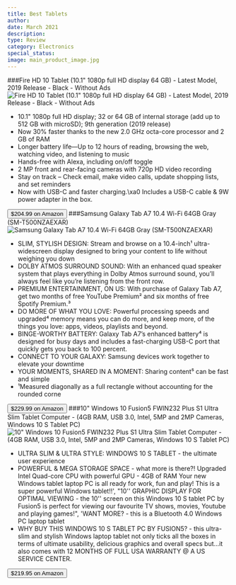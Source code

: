 ```yaml
---
title: Best Tablets
author: 
date: March 2021
description: 
type: Review
category: Electronics
special_status: 
image: main_product_image.jpg
---
```

###Fire HD 10 Tablet (10.1" 1080p full HD display 64 GB) - Latest Model, 2019 Release - Black - Without Ads
![Fire HD 10 Tablet (10.1" 1080p full HD display 64 GB) - Latest Model, 2019 Release - Black - Without Ads](https://images-na.ssl-images-amazon.com/images/I/71Ky9161FTL._AC_SY300_SX300_.jpg)
- 10.1" 1080p full HD display; 32 or 64 GB of internal storage (add up to 512 GB with microSD); 9th generation (2019 release)
- Now 30% faster thanks to the new 2.0 GHz octa-core processor and 2 GB of RAM
- Longer battery life—Up to 12 hours of reading, browsing the web, watching video, and listening to music
- Hands-free with Alexa, including on/off toggle
- 2 MP front and rear-facing cameras with 720p HD video recording
- Stay on track – Check email, make video calls, update shopping lists, and set reminders
- Now with USB-C and faster charging.\xa0 Includes a USB-C cable & 9W power adapter in the box.

[<button class="button">$204.99 on Amazon</button>](https://www.amazon.com/gp/slredirect/picassoRedirect.html/ref=pa_sp_atf_aps_sr_pg1_1?ie=UTF8&adId=A01229561Q4EU8SR6IB7Z&url=%2FFire-HD-10%2Fdp%2FB07P5VPJTT%2Fref%3Dsr_1_1_sspa%3Fdchild%3D1%26keywords%3Dtablets%26qid%3D1614631301%26sr%3D8-1-spons%26psc%3D1&qualifier=1614631301&id=7477035752585419&widgetName=sp_atf)
###Samsung Galaxy Tab A7 10.4 Wi-Fi 64GB Gray (SM-T500NZAEXAR)
![Samsung Galaxy Tab A7 10.4 Wi-Fi 64GB Gray (SM-T500NZAEXAR)](https://images-na.ssl-images-amazon.com/images/I/71z9fCHuv3L.__AC_SX300_SY300_QL70_ML2_.jpg)
- SLIM, STYLISH DESIGN: Stream and browse on a 10.4-inch¹ ultra-widescreen display designed to bring your content to life without weighing you down
- DOLBY ATMOS SURROUND SOUND: With an enhanced quad speaker system that plays everything in Dolby Atmos surround sound, you’ll always feel like you’re listening from the front row.
- PREMIUM ENTERTAINMENT, ON US: With purchase of Galaxy Tab A7, get two months of free YouTube Premium² and six months of free Spotify Premium.³
- DO MORE OF WHAT YOU LOVE: Powerful processing speeds and upgraded⁴ memory means you can do more, and keep more, of the things you love: apps, videos, playlists and beyond.
- BINGE-WORTHY BATTERY: Galaxy Tab A7’s enhanced battery⁴ is designed for busy days and includes a fast-charging USB-C port that quickly gets you back to 100 percent.
- CONNECT TO YOUR GALAXY: Samsung devices work together to elevate your downtime
- YOUR MOMENTS, SHARED IN A MOMENT: Sharing content⁵ can be fast and simple
- ¹Measured diagonally as a full rectangle without accounting for the rounded corne

[<button class="button">$229.99 on Amazon</button>](https://www.amazon.com/Samsung-Galaxy-10-4-Wi-Fi-SM-T500NZAEXAR/dp/B08GGYRCD5/ref=sr_1_4?dchild=1&keywords=tablets&qid=1614631301&sr=8-4)
###10" Windows 10 Fusion5 FWIN232 Plus S1 Ultra Slim Tablet Computer - (4GB RAM, USB 3.0, Intel, 5MP and 2MP Cameras, Windows 10 S Tablet PC)
![10" Windows 10 Fusion5 FWIN232 Plus S1 Ultra Slim Tablet Computer - (4GB RAM, USB 3.0, Intel, 5MP and 2MP Cameras, Windows 10 S Tablet PC)](https://images-na.ssl-images-amazon.com/images/I/71BxfoVwLlL.__AC_SY300_SX300_QL70_ML2_.jpg)
- ULTRA SLIM & ULTRA STYLE: WINDOWS 10 S TABLET - the ultimate user experience
- POWERFUL & MEGA STORAGE SPACE - what more is there?! Upgraded Intel Quad-core CPU with powerful GPU - 4GB of RAM Your new Windows tablet laptop PC is all ready for work, fun and play! This is a super powerful Windows tablet!!', "10'' GRAPHIC DISPLAY FOR OPTIMAL VIEWING - the 10'' screen on this Windows 10 S tablet PC by Fusion5 is perfect for viewing our favourite TV shows, movies, Youtube and playing games!", 'WANT MORE? - this is a Bluetooth 4.0 Windows PC laptop tablet
- WHY BUY THIS WINDOWS 10 S TABLET PC BY FUSION5? - this ultra-slim and stylish Windows laptop tablet not only ticks all the boxes in terms of ultimate usability, delicious graphics and overall specs but...it also comes with 12 MONTHS OF FULL USA WARRANTY @ A US SERVICE CENTER.

[<button class="button">$219.95 on Amazon</button>](https://www.amazon.com/Windows-Fusion5-FWIN232-Quad-core-Bluetooth/dp/B07HY8X46F/ref=sxin_9?ascsubtag=amzn1.osa.7af6ec73-742d-4560-be68-38c8c575bba7.ATVPDKIKX0DER.en_US&creativeASIN=B07HY8X46F&cv_ct_cx=tablets&cv_ct_id=amzn1.osa.7af6ec73-742d-4560-be68-38c8c575bba7.ATVPDKIKX0DER.en_US&cv_ct_pg=search&cv_ct_we=asin&cv_ct_wn=osp-single-source-earns-comm&dchild=1&keywords=tablets&linkCode=oas&pd_rd_i=B07HY8X46F&pd_rd_r=45a443ce-a253-48f4-b9a3-7363020aab24&pd_rd_w=4FTXk&pd_rd_wg=S0DmP&pf_rd_p=35b32c02-1b41-4e49-9b89-0297af2446e1&pf_rd_r=S9GS010Z2C8HBKDZFDRJ&qid=1614631301&sr=1-1-64f3a41a-73ca-403a-923c-8152c45485fe&tag=buyersguide0e-20)
